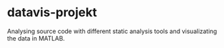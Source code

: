 # datavis-projekt
Analysing source code with different static analysis tools and visualizating the data in MATLAB.
